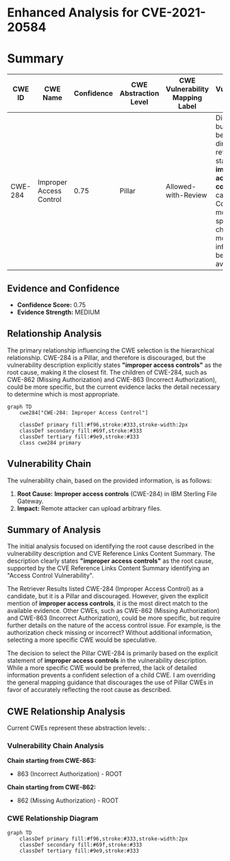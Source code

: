 # Enhanced Analysis for CVE-2021-20584

# Summary
| CWE ID  | CWE Name   | Confidence | CWE Abstraction Level | CWE Vulnerability Mapping Label | CWE-Vulnerability Mapping Notes |
|-----------------|------------------------------------------------------|------------|-----------------------|-----------------------------------|------------------------------------|
| CWE-284 | Improper Access Control | 0.75 | Pillar | Allowed-with-Review | Discouraged, but selected because it directly reflects the stated **improper access controls** root cause. Consider more specific children if more information becomes available. |

## Evidence and Confidence

*   **Confidence Score:** 0.75
*   **Evidence Strength:** MEDIUM

## Relationship Analysis
The primary relationship influencing the CWE selection is the hierarchical relationship. CWE-284 is a Pillar, and therefore is discouraged, but the vulnerability description explicitly states **"improper access controls"** as the root cause, making it the closest fit. The children of CWE-284, such as CWE-862 (Missing Authorization) and CWE-863 (Incorrect Authorization), could be more specific, but the current evidence lacks the detail necessary to determine which is most appropriate.

```mermaid
graph TD
    cwe284["CWE-284: Improper Access Control"]
    
    classDef primary fill:#f96,stroke:#333,stroke-width:2px
    classDef secondary fill:#69f,stroke:#333
    classDef tertiary fill:#9e9,stroke:#333
    class cwe284 primary
```

## Vulnerability Chain
The vulnerability chain, based on the provided information, is as follows:
1.  **Root Cause:** **Improper access controls** (CWE-284) in IBM Sterling File Gateway.
2.  **Impact:** Remote attacker can upload arbitrary files.

## Summary of Analysis
The initial analysis focused on identifying the root cause described in the vulnerability description and CVE Reference Links Content Summary. The description clearly states **"improper access controls"** as the root cause, supported by the CVE Reference Links Content Summary identifying an "Access Control Vulnerability".

The Retriever Results listed CWE-284 (Improper Access Control) as a candidate, but it is a Pillar and discouraged. However, given the explicit mention of **improper access controls**, it is the most direct match to the available evidence. Other CWEs, such as CWE-862 (Missing Authorization) and CWE-863 (Incorrect Authorization), could be more specific, but require further details on the nature of the access control issue. For example, is the authorization check missing or incorrect? Without additional information, selecting a more specific CWE would be speculative.

The decision to select the Pillar CWE-284 is primarily based on the explicit statement of **improper access controls** in the vulnerability description. While a more specific CWE would be preferred, the lack of detailed information prevents a confident selection of a child CWE. I am overriding the general mapping guidance that discourages the use of Pillar CWEs in favor of accurately reflecting the root cause as described.


## CWE Relationship Analysis

Current CWEs represent these abstraction levels: .


### Vulnerability Chain Analysis

**Chain starting from CWE-863:**
- 863 (Incorrect Authorization) - ROOT


**Chain starting from CWE-862:**
- 862 (Missing Authorization) - ROOT



### CWE Relationship Diagram

```mermaid
graph TD
    classDef primary fill:#f96,stroke:#333,stroke-width:2px
    classDef secondary fill:#69f,stroke:#333
    classDef tertiary fill:#9e9,stroke:#333
```